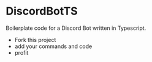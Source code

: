 # DiscordBotTS

Boilerplate code for a Discord Bot written in Typescript.

- Fork this project
- add your commands and code
- profit
